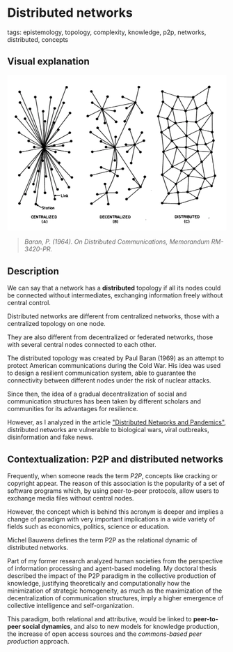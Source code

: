 
# Distributed networks

tags: epistemology, topology, complexity, knowledge, p2p, networks, distributed, concepts

## Visual explanation

![](../../images/decentralized2.jpg)

> *Baran, P. (1964). On Distributed Communications, Memorandum RM-3420-PR.*

## Description

We can say that a network has a **distributed** topology if all its nodes could be connected without intermediates, exchanging information freely without central control.

Distributed networks are different from centralized networks, those with a centralized topology on one node. 

They are also different from decentralized or federated networks, those with several central nodes connected to each other.

The distributed topology was created by Paul Baran (1969) as an attempt to protect American communications during the Cold War. His idea was used to design a resilient communication system, able to guarantee the connectivity between different nodes under the risk of nuclear attacks.

Since then, the idea of a gradual decentralization of social and communication structures has been taken by different scholars and communities for its advantages for resilience. 

However, as I analyzed in the article ["Distributed Networks and Pandemics"](../articles/pandemics.md), distributed networks are vulnerable to biological wars, viral outbreaks, disinformation and fake news.

## Contextualization: P2P and distributed networks

Frequently, when someone reads the term *P2P*, concepts like cracking or copyright appear. The reason of this association is the popularity of a set of software programs which, by using peer-to-peer protocols, allow users to exchange media files without central nodes. 

However, the concept which is behind this acronym is deeper and implies a change of paradigm with very important implications in a wide variety of fields such as economics, politics, science or education.

Michel Bauwens defines the term P2P as the relational dynamic of distributed networks. 

Part of my former research analyzed human societies from the perspective of information processing and agent-based modeling. My doctoral thesis described the impact of the P2P paradigm in the collective production of knowledge, justifying theoretically and computationally how the minimization of strategic homogeneity, as much as the maximization of the decentralization of communication structures, imply a higher emergence of collective intelligence and self-organization. 

This paradigm, both relational and attributive, would be linked to **peer-to-peer social dynamics**, and also to new models for knowledge production, the increase of open access sources and the *commons-based peer production* approach.